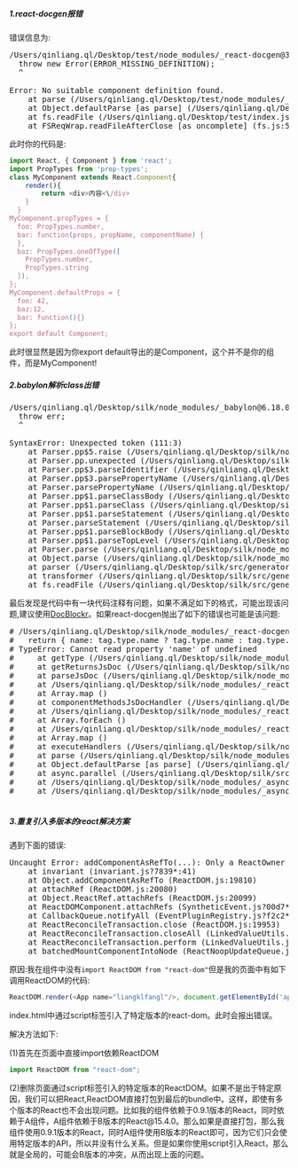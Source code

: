 ##### 1.react-docgen报错
错误信息为:
<pre>
/Users/qinliang.ql/Desktop/test/node_modules/_react-docgen@3.0.0-beta9@react-docgen/dist/parse.js:78
  throw new Error(ERROR_MISSING_DEFINITION);
  ^

Error: No suitable component definition found.
    at parse (/Users/qinliang.ql/Desktop/test/node_modules/_react-docgen@3.0.0-beta9@react-docgen/dist/parse.js:78:9)
    at Object.defaultParse [as parse] (/Users/qinliang.ql/Desktop/test/node_modules/_react-docgen@3.0.0-beta9@react-docgen/dist/main.js:66:30)
    at fs.readFile (/Users/qinliang.ql/Desktop/test/index.js:10:35)
    at FSReqWrap.readFileAfterClose [as oncomplete] (fs.js:511:3)
</pre>

此时你的代码是:

```js
import React, { Component } from 'react';
import PropTypes from 'prop-types';
class MyComponent extends React.Component{
    render(){
        return <div>内容<\/div>
    }
  }
MyComponent.propTypes = {
  foo: PropTypes.number,
  bar: function(props, propName, componentName) {
  },
  baz: PropTypes.oneOfType([
    PropTypes.number,
    PropTypes.string
  ]),
};
MyComponent.defaultProps = {
  foo: 42,
  baz:12,
  bar: function(){}
};
export default Component;
```
此时很显然是因为你export default导出的是Component，这个并不是你的组件，而是MyComponent!

##### 2.babylon解析class出错
<pre>
/Users/qinliang.ql/Desktop/silk/node_modules/_babylon@6.18.0@babylon/lib/index.js:4457
  throw err;
  ^

SyntaxError: Unexpected token (111:3)
    at Parser.pp$5.raise (/Users/qinliang.ql/Desktop/silk/node_modules/_babylon@6.18.0@babylon/lib/index.js:4454:13)
    at Parser.pp.unexpected (/Users/qinliang.ql/Desktop/silk/node_modules/_babylon@6.18.0@babylon/lib/index.js:1761:8)
    at Parser.pp$3.parseIdentifier (/Users/qinliang.ql/Desktop/silk/node_modules/_babylon@6.18.0@babylon/lib/index.js:4332:10)
    at Parser.pp$3.parsePropertyName (/Users/qinliang.ql/Desktop/silk/node_modules/_babylon@6.18.0@babylon/lib/index.js:4156:96)
    at Parser.parsePropertyName (/Users/qinliang.ql/Desktop/silk/node_modules/_babylon@6.18.0@babylon/lib/index.js:6229:23)
    at Parser.pp$1.parseClassBody (/Users/qinliang.ql/Desktop/silk/node_modules/_babylon@6.18.0@babylon/lib/index.js:2483:12)
    at Parser.pp$1.parseClass (/Users/qinliang.ql/Desktop/silk/node_modules/_babylon@6.18.0@babylon/lib/index.js:2406:8)
    at Parser.pp$1.parseStatement (/Users/qinliang.ql/Desktop/silk/node_modules/_babylon@6.18.0@babylon/lib/index.js:1843:19)
    at Parser.parseStatement (/Users/qinliang.ql/Desktop/silk/node_modules/_babylon@6.18.0@babylon/lib/index.js:5910:22)
    at Parser.pp$1.parseBlockBody (/Users/qinliang.ql/Desktop/silk/node_modules/_babylon@6.18.0@babylon/lib/index.js:2268:21)
    at Parser.pp$1.parseTopLevel (/Users/qinliang.ql/Desktop/silk/node_modules/_babylon@6.18.0@babylon/lib/index.js:1778:8)
    at Parser.parse (/Users/qinliang.ql/Desktop/silk/node_modules/_babylon@6.18.0@babylon/lib/index.js:1673:17)
    at Object.parse (/Users/qinliang.ql/Desktop/silk/node_modules/_babylon@6.18.0@babylon/lib/index.js:7305:37)
    at parser (/Users/qinliang.ql/Desktop/silk/src/generator/generators/readme/utils/transform_index.js:7:18)
    at transformer (/Users/qinliang.ql/Desktop/silk/src/generator/generators/readme/utils/transform_index.js:76:20)
    at fs.readFile (/Users/qinliang.ql/Desktop/silk/src/generator/generators/readme/utils/build.js:161:40)
</pre>
最后发现是代码中有一块代码注释有问题，如果不满足如下的格式，可能出现该问题,建议使用[DocBlockr](https://github.com/spadgos/sublime-jsdocs)。如果react-docgen抛出了如下的错误也可能是该问题:

<pre>
# /Users/qinliang.ql/Desktop/silk/node_modules/_react-docgen@2.20.1@react-docgen/dist/utils/parseJsDoc.js:26
#   return { name: tag.type.name ? tag.type.name : tag.type.expression.name };
# TypeError: Cannot read property 'name' of undefined
#     at getType (/Users/qinliang.ql/Desktop/silk/node_modules/_react-docgen@2.20.1@react-docgen/dist/utils/parseJsDoc.js:26:70)
#     at getReturnsJsDoc (/Users/qinliang.ql/Desktop/silk/node_modules/_react-docgen@2.20.1@react-docgen/dist/utils/parseJsDoc.js:53:13)
#     at parseJsDoc (/Users/qinliang.ql/Desktop/silk/node_modules/_react-docgen@2.20.1@react-docgen/dist/utils/parseJsDoc.js:82:14)
#     at /Users/qinliang.ql/Desktop/silk/node_modules/_react-docgen@2.20.1@react-docgen/dist/handlers/componentMethodsJsDocHandler.js:58:42
#     at Array.map (<anonymous>)
#     at componentMethodsJsDocHandler (/Users/qinliang.ql/Desktop/silk/node_modules/_react-docgen@2.20.1@react-docgen/dist/handlers/componentMethodsJsDocHandler.js:53:21)
#     at /Users/qinliang.ql/Desktop/silk/node_modules/_react-docgen@2.20.1@react-docgen/dist/parse.js:45:14
#     at Array.forEach (<anonymous>)
#     at /Users/qinliang.ql/Desktop/silk/node_modules/_react-docgen@2.20.1@react-docgen/dist/parse.js:44:14
#     at Array.map (<anonymous>)
#     at executeHandlers (/Users/qinliang.ql/Desktop/silk/node_modules/_react-docgen@2.20.1@react-docgen/dist/parse.js:42:31)
#     at parse (/Users/qinliang.ql/Desktop/silk/node_modules/_react-docgen@2.20.1@react-docgen/dist/parse.js:81:12)
#     at Object.defaultParse [as parse] (/Users/qinliang.ql/Desktop/silk/node_modules/_react-docgen@2.20.1@react-docgen/dist/main.js:66:30)
#     at async.parallel (/Users/qinliang.ql/Desktop/silk/src/generator/generators/readme/utils/build.js:191:43)
#     at /Users/qinliang.ql/Desktop/silk/node_modules/_async@2.6.0@async/dist/async.js:3874:9
#     at /Users/qinliang.ql/Desktop/silk/node_modules/_async@2.6.0@async/dist/async.js:473:16

</pre>


##### 3.重复引入多版本的react解决方案
遇到下面的错误:
<pre>
Uncaught Error: addComponentAsRefTo(...): Only a ReactOwner can have refs. You might be adding a ref to a component that was not created inside a component's `render` method, or you have multiple copies of React loaded (details: https://fb.me/react-refs-must-have-owner).
    at invariant (invariant.js?7839*:41)
    at Object.addComponentAsRefTo (ReactDOM.js:19810)
    at attachRef (ReactDOM.js:20080)
    at Object.ReactRef.attachRefs (ReactDOM.js:20099)
    at ReactDOMComponent.attachRefs (SyntheticEvent.js?00d7*:118)
    at CallbackQueue.notifyAll (EventPluginRegistry.js?f2c2*:214)
    at ReactReconcileTransaction.close (ReactDOM.js:19953)
    at ReactReconcileTransaction.closeAll (LinkedValueUtils.js?98bc*:67)
    at ReactReconcileTransaction.perform (LinkedValueUtils.js?98bc*:14)
    at batchedMountComponentIntoNode (ReactNoopUpdateQueue.js?4a11*:78)
</pre>

原因:我在组件中没有`import ReactDOM from "react-dom"`但是我的页面中有如下调用ReactDOM的代码:
```js
ReactDOM.render(<App name="liangklfangl"/>, document.getElementById('app'));
```
index.html中通过script标签引入了特定版本的react-dom。此时会报出错误。

解决方法如下:

(1)首先在页面中直接import依赖ReactDOM
```js
import ReactDOM from "react-dom";
```

(2)删除页面通过script标签引入的特定版本的ReactDOM。如果不是出于特定原因，我们可以把React,ReactDOM直接打包到最后的bundle中。这样，即使有多个版本的React也不会出现问题。比如我的组件依赖于0.9.1版本的React，同时依赖于A组件，A组件依赖于B版本的React\@15.4.0。那么如果是直接打包，那么我组件使用0.9.1版本的React，同时A组件使用B版本的React即可，因为它们只会使用特定版本的API，所以并没有什么关系。但是如果你使用script引入React，那么就是全局的，可能会B版本的冲突，从而出现上面的问题。

